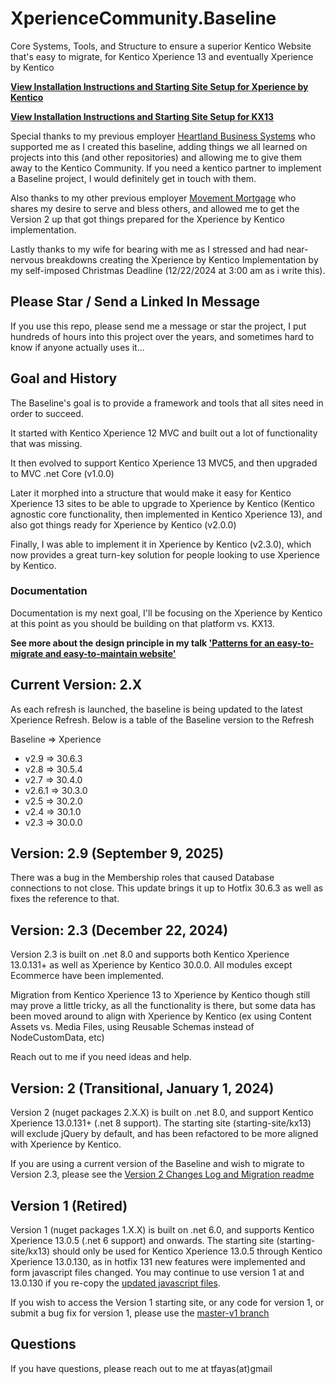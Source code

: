 
# XperienceCommunity.Baseline

Core Systems, Tools, and Structure to ensure a superior Kentico Website that's easy to migrate, for Kentico Xperience 13 and eventually Xperience by Kentico

**[View Installation Instructions and Starting Site Setup for Xperience by Kentico](documentation/site/site-xbyk-setup.md)**

**[View Installation Instructions and Starting Site Setup for KX13](documentation/site/site-kx13-setup.md)**

Special thanks to my previous employer [Heartland Business Systems](https://www.hbs.net) who supported me as I created this baseline, adding things we all learned on projects into this (and other repositories) and allowing me to give them away to the Kentico Community. If you need a kentico partner to implement a Baseline project, I would definitely get in touch with them.

Also thanks to my other previous employer [Movement Mortgage](https://www.movement.com) who shares my desire to serve and bless others, and allowed me to get the Version 2 up that got things prepared for the Xperience by Kentico implementation.

Lastly thanks to my wife for bearing with me as I stressed and had near-nervous breakdowns creating the Xperience by Kentico Implementation by my self-imposed Christmas Deadline (12/22/2024 at 3:00 am as i write this).

## Please Star / Send a Linked In Message

If you use this repo, please send me a message or star the project, I put hundreds of hours into this project over the years, and sometimes hard to know if anyone actually uses it...

## Goal and History

The Baseline's goal is to provide a framework and tools that all sites need in order to succeed.

It started with Kentico Xperience 12 MVC and built out a lot of functionality that was missing.

It then evolved to support Kentico Xperience 13 MVC5, and then upgraded to MVC .net Core (v1.0.0)

Later it morphed into a structure that would make it easy for Kentico Xperience 13 sites to be able to upgrade to Xperience by Kentico (Kentico agnostic core functionality, then implemented in Kentico Xperience 13), and also got things ready for Xperience by Kentico (v2.0.0)

Finally, I was able to implement it in Xperience by Kentico (v2.3.0), which now provides a great turn-key solution for people looking to use Xperience by Kentico.

### Documentation

Documentation is my next goal, I'll be focusing on the Xperience by Kentico at this point as you should be building on that platform vs. KX13.

**See more about the design principle in my talk ['Patterns for an easy-to-migrate and easy-to-maintain website'](https://www.kentico.com/presentation/patterns-for-an-easy-to-migrate-and-easy-to-mainta)**

## Current Version: 2.X

As each refresh is launched, the baseline is being updated to the latest Xperience Refresh.  Below is a table of the Baseline version to the Refresh

Baseline => Xperience
- v2.9 => 30.6.3
- v2.8 => 30.5.4
- v2.7 => 30.4.0
- v2.6.1 => 30.3.0
- v2.5 => 30.2.0
- v2.4 => 30.1.0
- v2.3 => 30.0.0

## Version: 2.9 (September 9, 2025)

There was a bug in the Membership roles that caused Database connections to not close.  This update brings it up to Hotfix 30.6.3 as well as fixes the reference to that.

## Version: 2.3 (December 22, 2024)

Version 2.3 is built on .net 8.0 and supports both Kentico Xperience 13.0.131+ as well as Xperience by Kentico 30.0.0.  All modules except Ecommerce have been implemented.

Migration from Kentico Xperience 13 to Xperience by Kentico though still may prove a little tricky, as all the functionality is there, but some data has been moved around to align with Xperience by Kentico (ex using Content Assets vs. Media Files, using Reusable Schemas instead of NodeCustomData, etc)

Reach out to me if you need ideas and help.

## Version: 2 (Transitional, January 1, 2024)

Version 2 (nuget packages 2.X.X) is built on .net 8.0, and support Kentico Xperience 13.0.131+ (.net 8 support). The starting site (starting-site/kx13) will exclude jQuery by default, and has been refactored to be more aligned with Xperience by Kentico.

If you are using a current version of the Baseline and wish to migrate to Version 2.3, please see the [Version 2 Changes Log and Migration readme](https://github.com/KenticoDevTrev/XperienceCommunity.Baseline/blob/master/Version2ChangeLogAndMigration.md)

## Version 1 (Retired)

Version 1 (nuget packages 1.X.X) is built on .net 6.0, and supports Kentico Xperience 13.0.5 (.net 6 support) and onwards. The starting site (starting-site/kx13) should only be used for Kentico Xperience 13.0.5 through Kentico Xperience 13.0.130, as in hotfix 131 new features were implemented and form javascript files changed.  You may continue to use version 1 at and 13.0.130 if you re-copy the [updated javascript files](https://github.com/KenticoDevTrev/XperienceCommunity.Baseline/tree/master/starting-site/kx13/MVC/FrontEndDev/js/bundles/form-bundle).

If you wish to access the Version 1 starting site, or any code for version 1, or submit a bug fix for version 1, please use the [master-v1 branch](https://github.com/KenticoDevTrev/XperienceCommunity.Baseline/tree/master-v1)

## Questions

If you have questions, please reach out to me at tfayas(at)gmail

